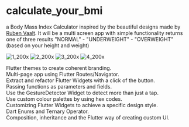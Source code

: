 # calculate_your_bmi

a Body Mass Index Calculator inspired by the beautiful designs made by <a href="https://dribbble.com/shots/4585382-Simple-BMI-Calculator" rel="nofollow">Ruben Vaalt</a>. It will be a multi screen app with simple functionality returns one of three results "NORMAL" - "UNDERWEIGHT" - "OVERWEIGHT" (based on your height and weight)  

![1_200x](https://user-images.githubusercontent.com/70852067/97576688-27c88000-19f7-11eb-8bdd-e2a26579035c.png)
![2_200x](https://user-images.githubusercontent.com/70852067/97576690-28f9ad00-19f7-11eb-88d4-fb3460c8f9f3.png)
![3_200x](https://user-images.githubusercontent.com/70852067/97576693-2a2ada00-19f7-11eb-8fd6-34184a1c0514.png)
![4_200x](https://user-images.githubusercontent.com/70852067/97576696-2ac37080-19f7-11eb-8a4f-96a3300cc585.png)

Flutter themes to create coherent branding.  
Multi-page app using Flutter Routes/Navigator.  
Extract and refactor Flutter Widgets with a click of the button.  
Passing functions as parameters and fields.  
Use the GestureDetector Widget to detect more than just a tap.  
Use custom colour palettes by using hex codes.  
Customizing Flutter Widgets to achieve a specific design style.  
Dart Enums and Ternary Operator.  
Composition, inheritance and the Flutter way of creating custom UI.
